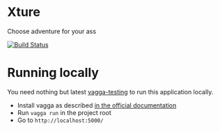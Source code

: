 # Xture
Choose adventure for your ass

[![Build Status](https://travis-ci.org/Xture/Xture.svg?branch=master)](https://travis-ci.org/Xture/Xture)

# Running locally

You need nothing but latest [vagga-testing](https://vagga.readthedocs.io) to run this application locally.

- Install vagga as described [in the official documentation](http://vagga.readthedocs.io/en/latest/installation.html)
- Run `vagga run` in the project root
- Go to `http://localhost:5000/`
